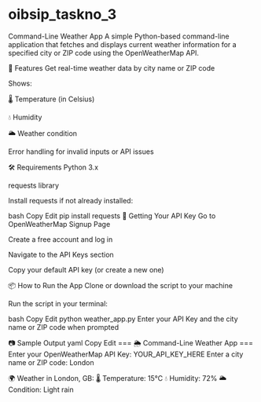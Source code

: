 # oibsip_taskno_3
Command-Line Weather App
A simple Python-based command-line application that fetches and displays current weather information for a specified city or ZIP code using the OpenWeatherMap API.

🚀 Features
Get real-time weather data by city name or ZIP code

Shows:

🌡️ Temperature (in Celsius)

💧 Humidity

🌥️ Weather condition

Error handling for invalid inputs or API issues

🛠️ Requirements
Python 3.x

requests library

Install requests if not already installed:

bash
Copy
Edit
pip install requests
🔑 Getting Your API Key
Go to OpenWeatherMap Signup Page

Create a free account and log in

Navigate to the API Keys section

Copy your default API key (or create a new one)

📦 How to Run the App
Clone or download the script to your machine

Run the script in your terminal:

bash
Copy
Edit
python weather_app.py
Enter your API Key and the city name or ZIP code when prompted

📷 Sample Output
yaml
Copy
Edit
=== 🌦️ Command-Line Weather App ===
Enter your OpenWeatherMap API Key: YOUR_API_KEY_HERE
Enter a city name or ZIP code: London

🌍 Weather in London, GB:
🌡️ Temperature: 15°C
💧 Humidity: 72%
🌥️ Condition: Light rain

